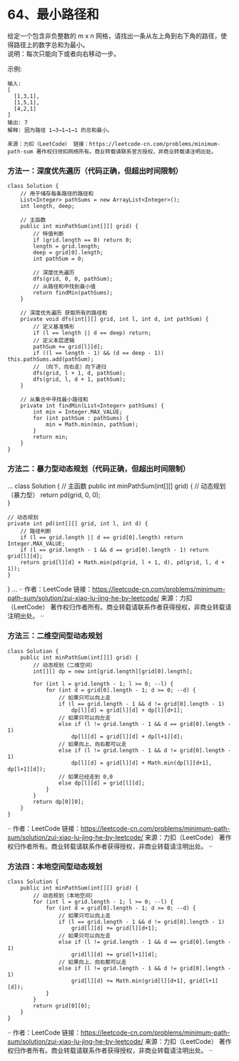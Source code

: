 64、最小路径和
===
给定一个包含非负整数的 m x n 网格，请找出一条从左上角到右下角的路径，使得路径上的数字总和为最小。<br>
说明：每次只能向下或者向右移动一步。<br>

示例:<br>
```
输入:
[
  [1,3,1],
  [1,5,1],
  [4,2,1]
]
输出: 7
解释: 因为路径 1→3→1→1→1 的总和最小。
```
``
来源：力扣（LeetCode）
链接：https://leetcode-cn.com/problems/minimum-path-sum
著作权归领扣网络所有。商业转载请联系官方授权，非商业转载请注明出处。
``

### 方法一：深度优先遍历（代码正确，但超出时间限制）
```
class Solution {
    // 用于储存每条路径的路径和
    List<Integer> pathSums = new ArrayList<Integer>();
    int length, deep;

    // 主函数
    public int minPathSum(int[][] grid) {
        // 特值判断
        if (grid.length == 0) return 0;
        length = grid.length;
        deep = grid[0].length;
        int pathSum = 0;
        
        // 深度优先遍历
        dfs(grid, 0, 0, pathSum);
        // 从路径和中找到最小值
        return findMin(pathSums);
    }

    // 深度优先遍历 获取所有的路径和
    private void dfs(int[][] grid, int l, int d, int pathSum) {
        // 定义基准情形
        if (l == length || d == deep) return;
        // 定义本层逻辑
        pathSum += grid[l][d];
        if ((l == length - 1) && (d == deep - 1)) this.pathSums.add(pathSum);
        // （向下、向右走）向下递归
        dfs(grid, l + 1, d, pathSum);
        dfs(grid, l, d + 1, pathSum);
    }

    // 从集合中寻找最小路径和
    private int findMin(List<Integer> pathSums) {
        int min = Integer.MAX_VALUE;
        for (int pathSum : pathSums) {
            min = Math.min(min, pathSum);
        }
        return min;
    }
}
```

### 方法二：暴力型动态规划（代码正确，但超出时间限制）
...
class Solution {
    // 主函数
    public int minPathSum(int[][] grid) {
        // 动态规划（暴力型）
        return pd(grid, 0, 0);    
    }

    // 动态规划
    private int pd(int[][] grid, int l, int d) {
        // 路径判断
        if (l == grid.length || d == grid[0].length) return Integer.MAX_VALUE;
        if (l == grid.length - 1 && d == grid[0].length - 1) return grid[l][d];
        return grid[l][d] + Math.min(pd(grid, l + 1, d), pd(grid, l, d + 1));
    }
}
...
··
作者：LeetCode
链接：https://leetcode-cn.com/problems/minimum-path-sum/solution/zui-xiao-lu-jing-he-by-leetcode/
来源：力扣（LeetCode）
著作权归作者所有。商业转载请联系作者获得授权，非商业转载请注明出处。
··

### 方法三：二维空间型动态规划
```
class Solution {
    public int minPathSum(int[][] grid) {
        // 动态规划（二维空间）
        int[][] dp = new int[grid.length][grid[0].length];

        for (int l = grid.length - 1; l >= 0; --l) {
            for (int d = grid[0].length - 1; d >= 0; --d) {
                // 如果只可以向上走
                if (l == grid.length - 1 && d != grid[0].length - 1) 
                    dp[l][d] = grid[l][d] + dp[l][d+1];
                // 如果只可以向左走
                else if (l != grid.length - 1 && d == grid[0].length - 1) 
                    dp[l][d] = grid[l][d] + dp[l+1][d];
                // 如果向上、向右都可以走
                else if (l != grid.length - 1 && d != grid[0].length - 1) 
                    dp[l][d] = grid[l][d] + Math.min(dp[l][d+1], dp[l+1][d]);
                // 如果已经走到 0,0 
                else dp[l][d] = grid[l][d];
            }
        }
        return dp[0][0];
    }
}
```
··
作者：LeetCode
链接：https://leetcode-cn.com/problems/minimum-path-sum/solution/zui-xiao-lu-jing-he-by-leetcode/
来源：力扣（LeetCode）
著作权归作者所有。商业转载请联系作者获得授权，非商业转载请注明出处。
··

### 方法四：本地空间型动态规划
```
class Solution {
    public int minPathSum(int[][] grid) {
        // 动态规划（本地空间）
        for (int l = grid.length - 1; l >= 0; --l) {
            for (int d = grid[0].length - 1; d >= 0; --d) {
                // 如果只可以向上走
                if (l == grid.length - 1 && d != grid[0].length - 1) 
                    grid[l][d] += grid[l][d+1];
                // 如果只可以向左走
                else if (l != grid.length - 1 && d == grid[0].length - 1) 
                    grid[l][d] += grid[l+1][d];
                // 如果向上、向右都可以走
                else if (l != grid.length - 1 && d != grid[0].length - 1) 
                    grid[l][d] += Math.min(grid[l][d+1], grid[l+1][d]);
            }
        }
        return grid[0][0];
    }
}
```
··
作者：LeetCode
链接：https://leetcode-cn.com/problems/minimum-path-sum/solution/zui-xiao-lu-jing-he-by-leetcode/
来源：力扣（LeetCode）
著作权归作者所有。商业转载请联系作者获得授权，非商业转载请注明出处。
··
